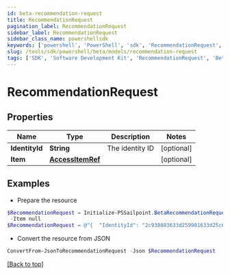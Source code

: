 ```yaml
---
id: beta-recommendation-request
title: RecommendationRequest
pagination_label: RecommendationRequest
sidebar_label: RecommendationRequest
sidebar_class_name: powershellsdk
keywords: ['powershell', 'PowerShell', 'sdk', 'RecommendationRequest', 'BetaRecommendationRequest'] 
slug: /tools/sdk/powershell/beta/models/recommendation-request
tags: ['SDK', 'Software Development Kit', 'RecommendationRequest', 'BetaRecommendationRequest']
---
```



# RecommendationRequest

## Properties

Name | Type | Description | Notes
------------ | ------------- | ------------- | -------------
**IdentityId** | **String** | The identity ID | [optional] 
**Item** | [**AccessItemRef**](access-item-ref) |  | [optional] 

## Examples

- Prepare the resource
```powershell
$RecommendationRequest = Initialize-PSSailpoint.BetaRecommendationRequest  -IdentityId 2c938083633d259901633d25c68c00fa `
 -Item null
$RecommendationRequest = @"{  "IdentityId": "2c938083633d259901633d25c68c00fa", "Item": "null "}"@
```

- Convert the resource from JSON
```powershell
ConvertFrom-JsonToRecommendationRequest -Json $RecommendationRequest
```


[[Back to top]](#) 

